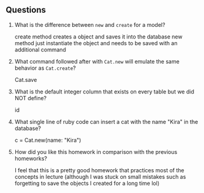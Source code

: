## Questions

1. What is the difference between `new` and `create` for a model?
	
	create method creates a object and saves it into the database
	new method just instantiate the object and needs to be saved with an additional command

2. What command followed after with `Cat.new` will emulate the same behavior as `Cat.create`?
	
	Cat.save

3. What is the default integer column that exists on every table but we did NOT define?

	id

4. What single line of ruby code can insert a cat with the name "Kira" in the database?

	c = Cat.new(name: "Kira")

5. How did you like this homework in comparison with the previous homeworks?

	I feel that this is a pretty good homework that practices most of the concepts in lecture (although I was stuck on small mistakes such as forgetting to save the objects I created for a long time lol)